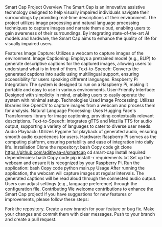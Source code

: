 Smart Cap Project
Overview
The Smart Cap is an innovative assistive technology designed to help visually impaired individuals navigate their surroundings by providing real-time descriptions of their environment. The project utilizes image processing and natural language processing techniques to capture images and narrate them aloud, enabling users to gain awareness of their surroundings. By integrating state-of-the-art AI models and hardware, the Smart Cap aims to enhance the quality of life for visually impaired users.

Features
Image Capture: Utilizes a webcam to capture images of the environment.
Image Captioning: Employs a pretrained model (e.g., BLIP) to generate descriptive captions for the captured images, allowing users to understand what is in front of them.
Text-to-Speech: Converts the generated captions into audio using multilingual support, ensuring accessibility for users speaking different languages.
Raspberry Pi Integration: The system is designed to run on a Raspberry Pi, making it portable and easy to use in various environments.
User-Friendly Interface: Designed with simplicity in mind, enabling users to easily operate the system with minimal setup.
Technologies Used
Image Processing: Utilizes libraries like OpenCV to capture images from a webcam and process them for analysis.
Natural Language Processing: Uses Hugging Face's Transformers library for image captioning, providing contextually relevant descriptions.
Text-to-Speech: Integrates gTTS and Mozilla TTS for audio output, supporting a variety of languages to cater to diverse user needs.
Audio Playback: Utilizes Pygame for playback of generated audio, ensuring smooth audio experiences for users.
Hardware: Raspberry Pi serves as the computing platform, ensuring portability and ease of integration into daily life.
Installation
Clone the repository:
bash
Copy code
git clone https://github.com/adithyaa-s/smartcap
cd smart-cap
Install required dependencies:
bash
Copy code
pip install -r requirements.txt
Set up the webcam and ensure it is recognized by your Raspberry Pi.
Run the application:
bash
Copy code
python main.py
Usage
After running the application, the webcam will capture images at regular intervals.
The generated captions will be read aloud through the connected audio output.
Users can adjust settings (e.g., language preference) through the configuration file.
Contributing
We welcome contributions to enhance the Smart Cap project! If you have suggestions for new features or improvements, please follow these steps:

Fork the repository.
Create a new branch for your feature or bug fix.
Make your changes and commit them with clear messages.
Push to your branch and create a pull request.